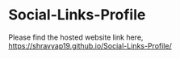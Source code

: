 # Social-Links-Profile
Please find the hosted website link here, https://shravyap19.github.io/Social-Links-Profile/

